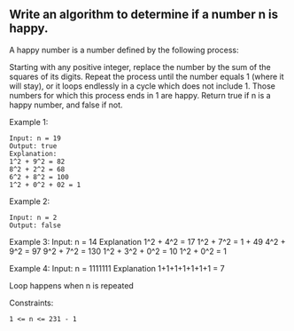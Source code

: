 ## Write an algorithm to determine if a number n is happy.

A happy number is a number defined by the following process:

Starting with any positive integer, replace the number by the sum of the squares of its digits.
Repeat the process until the number equals 1 (where it will stay), or it loops endlessly in a cycle which does not include 1.
Those numbers for which this process ends in 1 are happy.
Return true if n is a happy number, and false if not.

Example 1:

```
Input: n = 19
Output: true
Explanation:
1^2 + 9^2 = 82
8^2 + 2^2 = 68
6^2 + 8^2 = 100
1^2 + 0^2 + 02 = 1
```

Example 2:

```
Input: n = 2
Output: false
```

Example 3:
Input: n = 14
Explanation
1^2 + 4^2 = 17
1^2 + 7^2 = 1 + 49
4^2 + 9^2 = 97
9^2 + 7^2 = 130
1^2 + 3^2 + 0^2 = 10
1^2 + 0^2 = 1

Example 4:
Input: n = 1111111
Explanation
1+1+1+1+1+1+1 = 7

Loop happens when n is repeated

Constraints:

```
1 <= n <= 231 - 1
```
